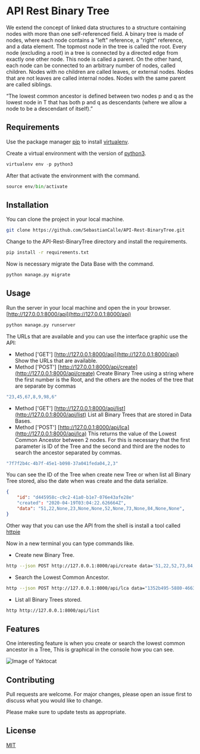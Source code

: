 # API Rest Binary Tree

We extend the concept of linked data structures to a structure containing nodes
with more than one self-referenced field. A binary tree is made of nodes, where each node contains a "left" reference, a
"right" reference, and a data element. The topmost node in the tree is called the root.
Every node (excluding a root) in a tree is connected by a directed edge from exactly one other node. This node is called
a parent. On the other hand, each node can be connected to an arbitrary number of nodes, called children. Nodes with no
children are called leaves, or external nodes. Nodes that are not leaves are called internal nodes. Nodes with the same
parent are called siblings.

“The lowest common ancestor is defined between two nodes p and q as the lowest node in T that has both p and q as
descendants (where we allow a node to be a descendant of itself).”

## Requirements
Use the package manager [pip](https://pip.pypa.io/en/stable/) to install [virtualenv](https://virtualenv.pypa.io/en/latest/installation.html).

Create a virtual environment with the version of [python3](https://www.python.org/downloads/).

```python
virtualenv env -p python3
```
After that activate the environment with the command.
```python
source env/bin/activate
```

## Installation

You can clone the project in your local machine.

```bash
git clone https://github.com/SebastianCalle/API-Rest-BinaryTree.git
 ```

Change to the API-Rest-BinaryTree directory and install the requirements.

```bash
pip install -r requirements.txt
```
Now is necessary migrate the Data Base with the command.
```python
python manage.py migrate
```
## Usage
Run the server in your local machine and open the in your browser. [http://127.0.0.1:8000/api](http://127.0.0.1:8000/api)
```python
python manage.py runserver
```
The URLs that are available and you can use the interface graphic use the API:
- Method ['GET'] [http://127.0.0.1:8000/api](http://127.0.0.1:8000/api) Show the URLs that are available.
- Method ['POST'] [http://127.0.0.1:8000/api/create](http://127.0.0.1:8000/api/create) Create Binary Tree using a string where the first number is the Root, and the others are the nodes of the tree that are separate by commas
```bash
"23,45,67,8,9,98,6"
```
- Method ['GET'] [http://127.0.0.1:8000/api/list](http://127.0.0.1:8000/api/list) List all Binary Trees that are stored in Data Bases.
- Method ['POST'] [http://127.0.0.1:8000/api/lca](http://127.0.0.1:8000/api/lca) This returns the value of the Lowest Common Ancestor between 2 nodes. For this is necessary that the first parameter is ID of the Tree and the second and third are the nodes to search the ancestor separated by commas. 
```bash
"7f7f2b4c-4b7f-45e1-b098-37a041feda04,2,3"
```
You can see the ID of the Tree when create new Tree or when list all Binary Tree stored, also the date when was create and the data serialize.
```JSON
{
    "id": "d445958c-c9c2-41a0-b1e7-076e43afe28e"
    "created": "2020-04-19T03:04:22.626664Z",
    "data": "51,22,None,23,None,None,52,None,73,None,84,None,None",
}

```

Other way that you can use the API from the shell is install a tool called [httpie](https://httpie.org/docs#installation)

Now in a new terminal you can type commands like.

- Create new Binary Tree.
```bash
http --json POST http://127.0.0.1:8000/api/create data='51,22,52,73,84,23'
```
- Search the Lowest Common Ancestor.
```bash
http --json POST http://127.0.0.1:8000/api/lca data="1352b495-5880-4663-9802-2f7143de7285,7,8"
```
- List all Binary Trees stored.
```bash
http http://127.0.0.1:8000/api/list 
```


## Features
One interesting feature is when you create or search the lowest common ancestor in a Tree, This is graphical in the console how you can see.

![Image of Yaktocat](https://i.ibb.co/HHx6Lzy/graphical-Binary.png)
## Contributing
Pull requests are welcome. For major changes, please open an issue first to discuss what you would like to change.

Please make sure to update tests as appropriate.

## License
[MIT](https://choosealicense.com/licenses/mit/)